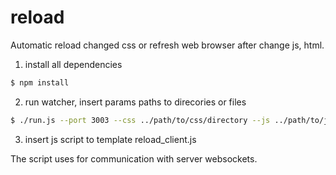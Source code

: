 # reload
Automatic reload changed css or refresh web browser after change js, html.

1) install all dependencies
```bash
$ npm install
```

2) run watcher, insert params paths to direcories or files
```bash
$ ./run.js --port 3003 --css ../path/to/css/directory --js ../path/to/js/directory --html ../path/to/template/directory
```

3) insert js script to template reload_client.js

The script uses for communication with server websockets.

